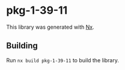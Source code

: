 # pkg-1-39-11

This library was generated with [Nx](https://nx.dev).

## Building

Run `nx build pkg-1-39-11` to build the library.

